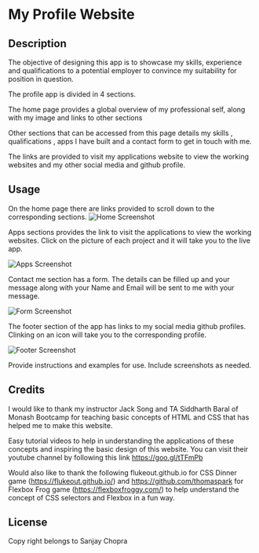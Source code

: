 # My Profile Website


## Description

The objective of designing this app is to showcase my skills, experience and qualifications to a potential employer to convince my suitability for position in question.

The profile app is divided in 4 sections. 

The home page provides a global overview of my professional self, along with my image and links to other sections

Other sections that can be accessed from this page details my skills , qualifications , apps I have built and a contact form to get in touch with me.

The links are provided to visit my applications website to view the working websites and my other social media and github profile.


## Usage

On the home page there are links provided to scroll down to the corresponding sections.
![Home Screenshot](https://user-images.githubusercontent.com/105487471/222293269-ba5b4b18-9afb-4371-bd3d-6e730d04bc46.jpg)

Apps sections provides the link to visit the applications to view the working websites. Click on the picture of each project and it will take you to the live app.

![Apps Screenshot](https://user-images.githubusercontent.com/105487471/222293470-854ea34e-3f32-49ac-8bec-b5fdfd47f67b.jpg)

Contact me section has a form. The details can be filled up and your message along with your Name and Email will be sent to me with your message.

![Form Screenshot](https://user-images.githubusercontent.com/105487471/222293622-36b3a3b7-921a-4a84-8238-9c6facafd412.jpg)

The footer section of the app has links to my social media github profiles. Clinking on an icon will take you to the corresponding profile.

![Footer Screenshot](https://user-images.githubusercontent.com/105487471/222293638-05175057-8b9a-4944-ba45-3b020e72b4fc.jpg)

Provide instructions and examples for use. Include screenshots as needed.

## Credits

I would like to thank my instructor Jack Song  and TA Siddharth Baral of Monash Bootcamp for teaching basic concepts of HTML and CSS that has helped me to make this website.

Easy tutorial videos to help in understanding the applications of these concepts and inspiring the basic design of this website.  You can visit their youtube channel by following this link https://goo.gl/tTFmPb 

Would also like to thank the following flukeout.github.io for CSS Dinner game (https://flukeout.github.io/) and https://github.com/thomaspark for Flexbox Frog game (https://flexboxfroggy.com/) to help understand the concept of CSS selectors and Flexbox in a fun way.




## License

Copy right belongs to Sanjay Chopra

